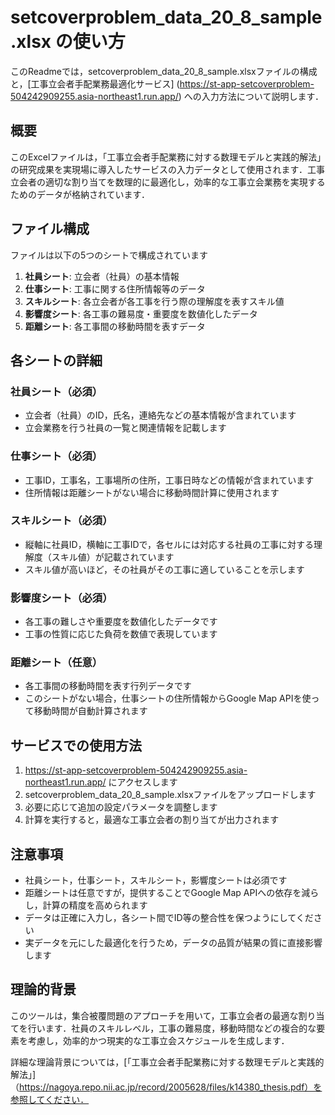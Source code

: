 # setcoverproblem_data_20_8_sample.xlsx の使い方

このReadmeでは，setcoverproblem_data_20_8_sample.xlsxファイルの構成と，[工事立会者手配業務最適化サービス] (https://st-app-setcoverproblem-504242909255.asia-northeast1.run.app/) への入力方法について説明します．

## 概要

このExcelファイルは，「工事立会者手配業務に対する数理モデルと実践的解法」の研究成果を実現場に導入したサービスの入力データとして使用されます．工事立会者の適切な割り当てを数理的に最適化し，効率的な工事立会業務を実現するためのデータが格納されています．

## ファイル構成

ファイルは以下の5つのシートで構成されています

1. **社員シート**: 立会者（社員）の基本情報
2. **仕事シート**: 工事に関する住所情報等のデータ
3. **スキルシート**: 各立会者が各工事を行う際の理解度を表すスキル値
4. **影響度シート**: 各工事の難易度・重要度を数値化したデータ
5. **距離シート**: 各工事間の移動時間を表すデータ

## 各シートの詳細

### 社員シート（必須）
- 立会者（社員）のID，氏名，連絡先などの基本情報が含まれています
- 立会業務を行う社員の一覧と関連情報を記載します

### 仕事シート（必須）
- 工事ID，工事名，工事場所の住所，工事日時などの情報が含まれています
- 住所情報は距離シートがない場合に移動時間計算に使用されます

### スキルシート（必須）
- 縦軸に社員ID，横軸に工事IDで，各セルには対応する社員の工事に対する理解度（スキル値）が記載されています
- スキル値が高いほど，その社員がその工事に適していることを示します

### 影響度シート（必須）
- 各工事の難しさや重要度を数値化したデータです
- 工事の性質に応じた負荷を数値で表現しています

### 距離シート（任意）
- 各工事間の移動時間を表す行列データです
- このシートがない場合，仕事シートの住所情報からGoogle Map APIを使って移動時間が自動計算されます

## サービスでの使用方法

1. https://st-app-setcoverproblem-504242909255.asia-northeast1.run.app/ にアクセスします
2. setcoverproblem_data_20_8_sample.xlsxファイルをアップロードします
3. 必要に応じて追加の設定パラメータを調整します
4. 計算を実行すると，最適な工事立会者の割り当てが出力されます

## 注意事項

- 社員シート，仕事シート，スキルシート，影響度シートは必須です
- 距離シートは任意ですが，提供することでGoogle Map APIへの依存を減らし，計算の精度を高められます
- データは正確に入力し，各シート間でID等の整合性を保つようにしてください
- 実データを元にした最適化を行うため，データの品質が結果の質に直接影響します

## 理論的背景

このツールは，集合被覆問題のアプローチを用いて，工事立会者の最適な割り当てを行います．社員のスキルレベル，工事の難易度，移動時間などの複合的な要素を考慮し，効率的かつ現実的な工事立会スケジュールを生成します．

詳細な理論背景については，[「工事立会者手配業務に対する数理モデルと実践的解法」]（https://nagoya.repo.nii.ac.jp/record/2005628/files/k14380_thesis.pdf）を参照してください．

